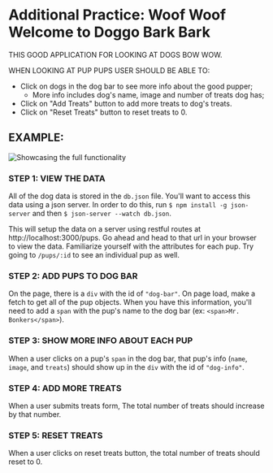 # Additional Practice: Woof Woof Welcome to Doggo Bark Bark

THIS GOOD APPLICATION FOR LOOKING AT DOGS BOW WOW.

WHEN LOOKING AT PUP PUPS USER SHOULD BE ABLE TO:

 - Click on dogs in the dog bar to see more info about the good pupper;
   - More info includes dog's name, image and number of treats dog has;
 - Click on "Add Treats" button to add more treats to dog's treats.
 - Click on "Reset Treats" button to reset treats to 0.

## EXAMPLE:
![Showcasing the full functionality]()

### STEP 1: VIEW THE DATA

All of the dog data is stored in the `db.json` file. You'll want to access this data using a json server. In order to do this, run `$ npm install -g json-server` and then `$ json-server --watch db.json`.

This will setup the data on a server using restful routes at http://localhost:3000/pups. Go ahead and head to that url in your browser to view the data. Familiarize yourself with the attributes for each pup. Try going to `/pups/:id` to see an individual pup as well.

### STEP 2: ADD PUPS TO DOG BAR
On the page, there is a `div` with the id of `"dog-bar"`. On page load, make a fetch to get all of the pup objects. When you have this information, you'll need to add a `span` with the pup's name to the dog bar (ex: `<span>Mr. Bonkers</span>`).

### STEP 3: SHOW MORE INFO ABOUT EACH PUP
When a user clicks on a pup's `span` in the dog bar, that pup's info (`name`, `image`, and `treats`) should show up in the `div` with the id of `"dog-info"`.

### STEP 4: ADD MORE TREATS
When a user submits treats form, The total number of treats should increase by that number.

### STEP 5: RESET TREATS
When a user clicks on reset treats button, the total number of treats should reset to 0.
